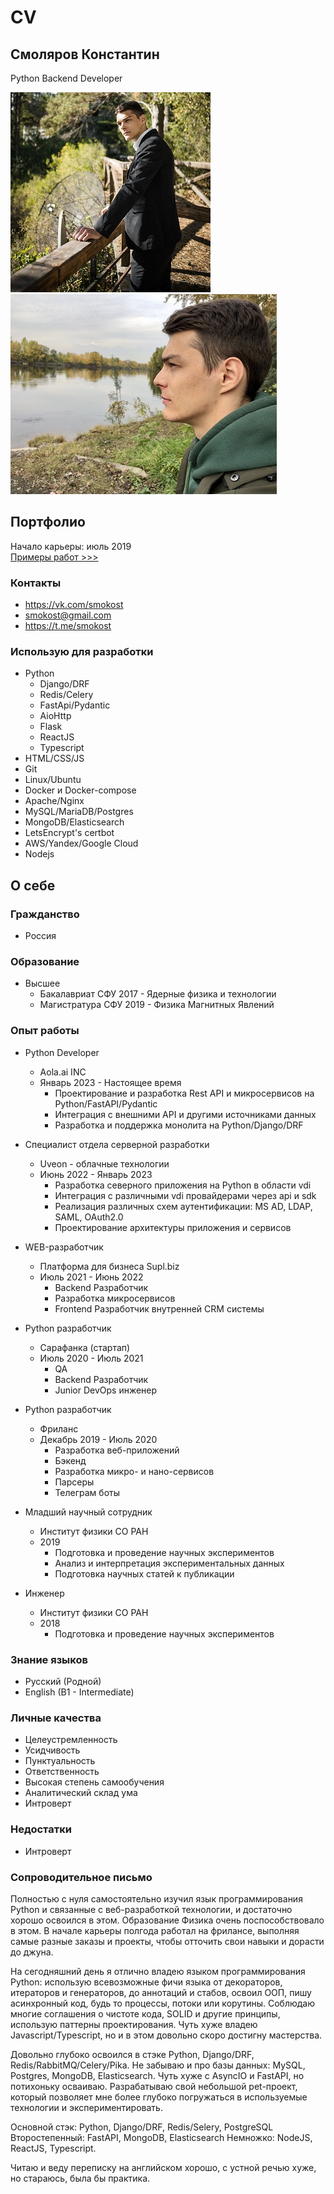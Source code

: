# CV

## Смоляров Константин
Python Backend Developer

<p>
<img src="/files/f1.jpg" alt="photo">
<img src="/files/f3.jpg" alt="photo">
</p>

## Портфолио
Начало карьеры: июль 2019  
[Примеры работ >>>](/portfolio)

### Контакты
* https://vk.com/smokost
* smokost@gmail.com
* https://t.me/smokost

### Использую для разработки

* Python
    * Django/DRF
    * Redis/Celery
    * FastApi/Pydantic
    * AioHttp
    * Flask
    * ReactJS
    * Typescript
* HTML/CSS/JS
* Git
* Linux/Ubuntu
* Docker и Docker-compose
* Apache/Nginx
* MySQL/MariaDB/Postgres
* MongoDB/Elasticsearch
* LetsEncrypt's certbot
* AWS/Yandex/Google Cloud
* Nodejs

## О себе

### Гражданство 

* Россия

### Образование 

* Высшее  
    * Бакалавриат СФУ 2017 - Ядерные физика и технологии
    * Магистратура СФУ 2019 - Физика Магнитных Явлений

### Опыт работы

* Python Developer 
    * Aola.ai INC
    * Январь 2023 - Настоящее время
        * Проектирование и разработка Rest API и микросервисов на Python/FastAPI/Pydantic
        * Интеграция с внешними API и другими источниками данных
        * Разработка и поддержка монолита на Python/Django/DRF

* Специалист отдела серверной разработки 
    * Uveon - облачные технологии
    * Июнь 2022 - Январь 2023
        * Разработка северного приложения на Python в области vdi
        * Интеграция с различными vdi провайдерами через api и sdk
        * Реализация различных схем аутентификации: MS AD, LDAP, SAML, OAuth2.0
        * Проектирование архитектуры приложения и сервисов

* WEB-разработчик
    * Платформа для бизнеса Supl.biz
    * Июль 2021 - Июнь 2022
        * Backend Разработчик
        * Разработка микросервисов
        * Frontend Разработчик внутренней CRM системы
    
* Python разработчик 
    * Сарафанка (стартап)
    * Июль 2020 - Июль 2021
        * QA
        * Backend Разработчик
        * Junior DevOps инженер
    
* Python разработчик 
    * Фриланс  
    * Декабрь 2019 - Июль 2020
        * Разработка веб-приложений
        * Бэкенд
        * Разработка микро- и нано-сервисов
        * Парсеры
        * Телеграм боты
    
* Младший научный сотрудник
    * Институт физики СО РАН
    * 2019
        * Подготовка и проведение научных экспериментов
        * Анализ и интерпретация экспериментальных данных
        * Подготовка научных статей к публикации

* Инженер
    * Институт физики СО РАН
    * 2018
        * Подготовка и проведение научных экспериментов

### Знание языков

* Русский (Родной)
* English (B1 - Intermediate)

### Личные качества

* Целеустремленность
* Усидчивость
* Пунктуальность
* Ответственность
* Высокая степень самообучения
* Аналитический склад ума
* Интроверт

### Недостатки

* Интроверт


### Сопроводительное письмо

Полностью с нуля самостоятельно изучил язык программирования Python и связанные с веб-разработкой технологии, и достаточно хорошо освоился в этом. Образование Физика очень поспособствовало в этом. В начале карьеры полгода работал на фрилансе, выполняя самые разные заказы и проекты, чтобы отточить свои навыки и дорасти до джуна.

На сегодняшний день я отлично владею языком программирования Python: использую всевозможные фичи языка от декораторов, итераторов и генераторов, до аннотаций и стабов, освоил ООП, пишу асинхронный код, будь то процессы, потоки или корутины. Соблюдаю многие соглашения о чистоте кода, SOLID и другие принципы, использую паттерны проектирования. Чуть хуже владею Javascript/Typescript, но и в этом довольно скоро достигну мастерства.

Довольно глубоко освоился в стэке Python, Django/DRF, Redis/RabbitMQ/Celery/Pika. Не забываю и про базы данных: MySQL, Postgres, MongoDB, Elasticsearch. Чуть хуже с AsyncIO и FastAPI, но потихоньку осваиваю. Разрабатываю свой небольшой pet-проект, который позволяет мне более глубоко погружаться в используемые технологии и экспериментировать.

Основной стэк: Python, Django/DRF, Redis/Selery, PostgreSQL Второстепенный: FastAPI, MongoDB, Elasticsearch Немножко: NodeJS, ReactJS, Typescript.

Читаю и веду переписку на английском хорошо, с устной речью хуже, но стараюсь, была бы практика.
 
